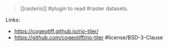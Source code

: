 > [[rasterio]] #plugin to read #raster datasets.

Links:
- https://cogeotiff.github.io/rio-tiler/
- https://github.com/cogeotiff/rio-tiler #license/BSD-3-Clause 